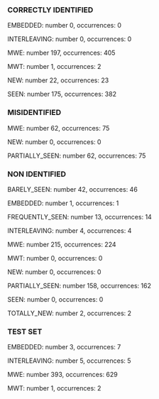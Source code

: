 ### CORRECTLY IDENTIFIED

EMBEDDED: number 0, occurrences: 0

INTERLEAVING: number 0, occurrences: 0

MWE: number 197, occurrences: 405

MWT: number 1, occurrences: 2

NEW: number 22, occurrences: 23

SEEN: number 175, occurrences: 382

### MISIDENTIFIED

MWE: number 62, occurrences: 75

NEW: number 0, occurrences: 0

PARTIALLY_SEEN: number 62, occurrences: 75

### NON IDENTIFIED

BARELY_SEEN: number 42, occurrences: 46

EMBEDDED: number 1, occurrences: 1

FREQUENTLY_SEEN: number 13, occurrences: 14

INTERLEAVING: number 4, occurrences: 4

MWE: number 215, occurrences: 224

MWT: number 0, occurrences: 0

NEW: number 0, occurrences: 0

PARTIALLY_SEEN: number 158, occurrences: 162

SEEN: number 0, occurrences: 0

TOTALLY_NEW: number 2, occurrences: 2

### TEST SET

EMBEDDED: number 3, occurrences: 7

INTERLEAVING: number 5, occurrences: 5

MWE: number 393, occurrences: 629

MWT: number 1, occurrences: 2

